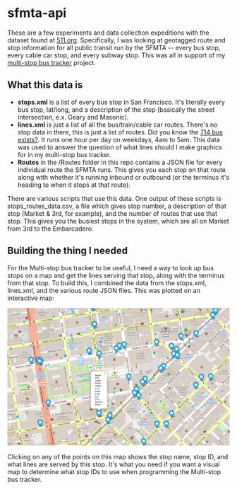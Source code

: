 # sfmta-api

These are a few experiments and data collection expeditions with the dataset found at [511.org](https://511.org/). Specifically, I was looking at geotagged route and stop information for all public transit run by the SFMTA -- every bus stop, every cable car stop, and every subway stop. This was all in support of my [multi-stop bus tracker](https://bbenchoff.github.io/pages/BusTideDisplay.html) project.

## What this data is

* **stops.xml** is a list of every bus stop in San Francisco. It's literally every bus stop, lat/long, and a description of the stop (basically the street intersection, e.x. Geary and Masonic).
* **lines.xml** is just a list of all the bus/train/cable car routes. There's no stop data in there, this is just a list of routes. Did you know the [714 bus exists?](https://www.sfmta.com/routes/714-bart-early-bird). It runs one hour per day on weekdays, 4am to 5am. This data was used to answer the question of what lines should I make graphics for in my multi-stop bus tracker.
* **Routes** in the /Routes folder in this repo contains a JSON file for every individual route the SFMTA runs. This gives you each stop on that route along with whether it's running inbound or outbound (or the terminus it's heading to when it stops at that route).

There are various scripts that use this data. One output of these scripts is stops_routes_data.csv, a file which gives stop number, a description of that stop (Market & 3rd, for example), and the number of routes that use that stop. This gives you the busiest stops in the system, which are all on Market from 3rd to the Embarcadero.

## Building the thing I needed

For the Multi-stop bus tracker to be useful, I need a way to look up bus stops on a map and get the lines serving that stop, along with the terminus from that stop. To build this, I combined the data from the stops.xml, lines.xml, and the various route JSON files. This was plotted on an interactive map:

![showing what the map looks like](/Docu/screenshot.png)

Clicking on any of the points on this map shows the stop name, stop ID, and what lines are served by this stop. It's what you need if you want a visual map to determine what stop IDs to use when programming the Multi-stop bus tracker.


